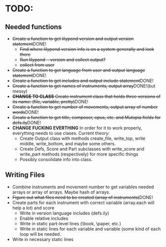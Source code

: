 # TODO:

## Needed functions
* ~~Create a function to get lilypond version and output version statement~~DONE!
    * ~~Find where lilypond version info is on a system generally and look there~~
    * ~~Run lilypond --version and collect output?~~
    * ~~collect from user~~ 
* ~~Create a function to get language from user and output language
  statement~~DONE!
* ~~Create a function to get includes and output include statement~~DONE!
* ~~Create a function to get names of instruments, output array~~DONE!(but
  messy)
* ~~__CHANGE TO CLASS__ Create instrument class that holds three versions of its name: (file, variable, pretty)~~DONE!
* ~~Create a function to get number of movements, output array of number
  words~~DONE!
* ~~Create a function to get title, composer, opus, etc. and Mutopia fields for defs.ily~~DONE!
* __CHANGE FUCKING EVERTHING__ In order for it to work properly, everything
  needs to use clases. Current theory:
    * Create Output class with methods create_file, write_top, write middle, write_bottom, and maybe
      some others.
    * Create Defs, Score and Part subclasses with write_score and write_part methods
      (respectively) for more specific things
    * Possibly consolidate info into class.

## Writing Files
* Combine instruments and movement number to get variables needed arrays or
  array of arrays. Maybe hash of arrays.
* ~~Figure out what files need to be created (array of instruments)~~DONE!
* Create parts for each instrument with correct variable (array.each will help
  a lot) and score
    * Write in version language includes (defs.ily)
    * Enable relative includes
    * Write in static part-level lines (\book, \paper, etc.)
    * Write in static lines for each variable and variable (some kind of each
    loop will be needed.
* Write in necessary static lines
